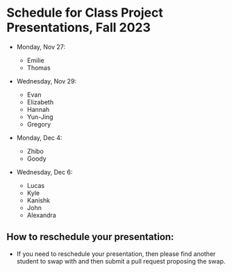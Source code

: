 # Schedule for Class Project Presentations, Fall 2023

- Monday, Nov 27:
   - Emilie
   - Thomas

- Wednesday, Nov 29:
  - Evan
  - Elizabeth
  - Hannah
  - Yun-Jing
  - Gregory

- Monday, Dec 4:
  - Zhibo
  - Goody

- Wednesday, Dec 6:
  - Lucas
  - Kyle
  - Kanishk
  - John
  - Alexandra

## How to reschedule your presentation:
- If you need to reschedule your presentation, then please find another student to swap with and then submit a pull request proposing the swap.
